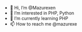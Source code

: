 - 👋 Hi, I’m @Mazurexen
- 👀 I’m interested in PHP, Python
- 🌱 I’m currently learning PHP
- 📫 How to reach me @mazurexe

<!---
Mazurexen/Mazurexen is a ✨ special ✨ repository because its `README.md` (this file) appears on your GitHub profile.
You can click the Preview link to take a look at your changes.
--->
